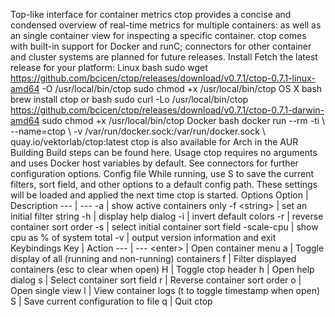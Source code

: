 Top-like interface for container metrics ctop provides a concise and condensed overview of real-time metrics for multiple containers: as well as an single container view for inspecting a specific container. ctop comes with built-in support for Docker and runC; connectors for other container and cluster systems are planned for future releases. Install Fetch the latest release for your platform: Linux bash sudo wget https://github.com/bcicen/ctop/releases/download/v0.7.1/ctop-0.7.1-linux-amd64 -O /usr/local/bin/ctop sudo chmod +x /usr/local/bin/ctop OS X bash brew install ctop or bash sudo curl -Lo /usr/local/bin/ctop https://github.com/bcicen/ctop/releases/download/v0.7.1/ctop-0.7.1-darwin-amd64 sudo chmod +x /usr/local/bin/ctop Docker bash docker run --rm -ti \ --name=ctop \ -v /var/run/docker.sock:/var/run/docker.sock \ quay.io/vektorlab/ctop:latest ctop is also available for Arch in the AUR Building Build steps can be found here. Usage ctop requires no arguments and uses Docker host variables by default. See connectors for further configuration options. Config file While running, use S to save the current filters, sort field, and other options to a default config path. These settings will be loaded and applied the next time ctop is started. Options Option | Description --- | --- -a | show active containers only -f \<string> | set an initial filter string -h | display help dialog -i | invert default colors -r | reverse container sort order -s | select initial container sort field -scale-cpu | show cpu as % of system total -v | output version information and exit Keybindings Key | Action --- | --- \<enter> | Open container menu a | Toggle display of all (running and non-running) containers f | Filter displayed containers (esc to clear when open) H | Toggle ctop header h | Open help dialog s | Select container sort field r | Reverse container sort order o | Open single view l | View container logs (t to toggle timestamp when open) S | Save current configuration to file q | Quit ctop